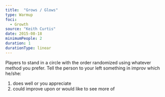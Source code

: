 ```yaml
---
title:  "Grows / Glows"
type: Warmup
foci:
  - Growth
source: "Keith Curtis"
date: 2015-08-18
minimumPeople: 2
duration: 1
durationType: linear
---
```

Players to stand in a circle with the order randomized using whatever method you prefer.
Tell the person to your left something in improv which he/she:

1. does well or you appreciate
2. could improve upon or would like to see more of
